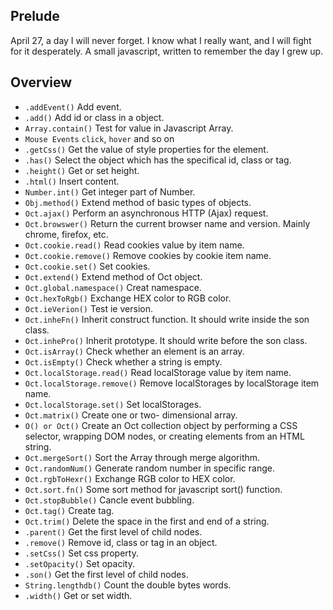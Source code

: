 Prelude
-------

April 27, a day I will never forget. I know what I really want, and I will fight for it desperately. A small javascript, written to remember the day I grew up.

Overview
--------

- `.addEvent()` Add event.
- `.add()` Add id or class in a object.
- `Array.contain()` Test for value in Javascript Array.
- `Mouse Events` `click`, `hover` and so on
- `.getCss()`  Get the value of style properties for the  element.
- `.has()` Select the object which has the specifical id, class or tag.
- `.height()` Get or set height.
- `.html()` Insert content.
- `Number.int()` Get integer part of Number.
- `Obj.method()` Extend method of basic types of objects.
- `Oct.ajax()` Perform an asynchronous HTTP (Ajax) request.
- `Oct.browswer()` Return the current browser name and version. Mainly chrome, firefox, etc.
- `Oct.cookie.read()` Read cookies value by item name.
- `Oct.cookie.remove()` Remove cookies by cookie item name.
- `Oct.cookie.set()` Set cookies.
- `Oct.extend()` Extend method of Oct object.
- `Oct.global.namespace()` Creat namespace.
- `Oct.hexToRgb()` Exchange HEX color to RGB color.
- `Oct.ieVerion()` Test ie version.
- `Oct.inheFn()` Inherit construct function. It should write inside the son class.
- `Oct.inhePro()` Inherit prototype. It should write before the son class.
- `Oct.isArray()` Check whether an element is an array.
- `Oct.isEmpty()` Check whether a string is empty.
- `Oct.localStorage.read()` Read localStorage value by item name.
- `Oct.localStorage.remove()` Remove localStorages by localStorage item name.
- `Oct.localStorage.set()` Set localStorages.
- `Oct.matrix()` Create one or two- dimensional array.
- `O() or Oct()` Create an Oct collection object by performing a CSS selector, wrapping DOM nodes, or creating elements from an HTML string.
- `Oct.mergeSort()` Sort the Array through merge algorithm.
- `Oct.randomNum()` Generate random number in specific range.
- `Oct.rgbToHexr()` Exchange RGB color to HEX color.
- `Oct.sort.fn()` Some sort method for javascript sort() function.
- `Oct.stopBubble()` Cancle event bubbling.
- `Oct.tag()` Create tag.
- `Oct.trim()` Delete the space in the first and end of a string.
- `.parent()` Get the first level of child nodes.
- `.remove()` Remove id, class or tag in an object.
- `.setCss()` Set css property.
- `.setOpacity()` Set opacity.
- `.son()` Get the first level of child nodes.
- `String.lengthdb()` Count the double bytes words.
- `.width()` Get or set width.
